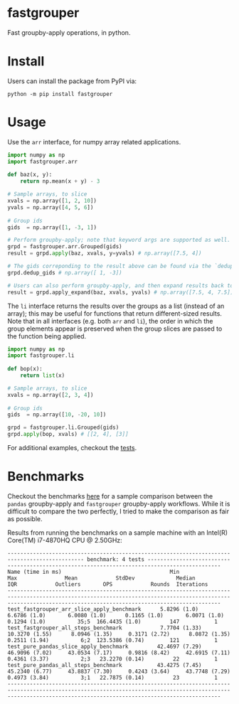[![<sjoshistrats>](https://circleci.com/gh/sjoshistrats/fastgrouper.svg?style=shield)](https://app.circleci.com/pipelines/github/sjoshistrats/fastgrouper?branch=master)

# fastgrouper
Fast groupby-apply operations, in python.
  
# Install
  
Users can install the package from PyPI via:
  
```shell
python -m pip install fastgrouper
```

# Usage

Use the `arr` interface, for numpy array related applications.

```python
import numpy as np
import fastgrouper.arr
  
def baz(x, y):
    return np.mean(x + y) - 3

# Sample arrays, to slice
xvals = np.array([1, 2, 10])
yvals = np.array([4, 5, 6])
  
# Group ids
gids  = np.array([1, -3, 1])

# Perform groupby-apply; note that keyword args are supported as well.
grpd = fastgrouper.arr.Grouped(gids)
result = grpd.apply(baz, xvals, y=yvals) # np.array([7.5, 4])

# The gids correponding to the result above can be found via the `dedup_gids` attribute.
grpd.dedup_gids # np.array([ 1, -3])

# Users can also perform groupby-apply, and then expand results back to align with the original gids.
result = grpd.apply_expand(baz, xvals, yvals) # np.array([7.5, 4, 7.5])
```

The `li` interface returns the results over the groups as a list (instead of an array); this may be useful for functions that return different-sized results. Note that in all interfaces (e.g. both `arr` and `li`), the order in which the group elements appear is preserved when the group slices are passed to the function being applied.

  
```python
import numpy as np
import fastgrouper.li
  
def bop(x):
    return list(x)

# Sample arrays, to slice
xvals = np.array([2, 3, 4])
  
# Group ids
gids  = np.array([10, -20, 10])

grpd = fastgrouper.li.Grouped(gids)
grpd.apply(bop, xvals) # [[2, 4], [3]]
```
  
For additional examples, checkout the [tests](./python/fastgrouper/test).
  
# Benchmarks

Checkout the benchmarks [here](./python/fastgrouper/test/test_grouped_benchmark.py) for a sample comparison between the `pandas` groupby-apply and `fastgrouper` groupby-apply workflows. While it is difficult to compare the two perfectly, I tried to make the comparison as fair as possible.

Results from running the benchmarks on a sample machine with an Intel(R) Core(TM) i7-4870HQ CPU @ 2.50GHz:
  
```console
---------------------------------------------------------------------------------------------- benchmark: 4 tests ---------------------------------------------------------------------------------------------
Name (time in ms)                                  Min                Max               Mean            StdDev             Median               IQR            Outliers       OPS            Rounds  Iterations
---------------------------------------------------------------------------------------------------------------------------------------------------------------------------------------------------------------
test_fastgrouper_arr_slice_apply_benchmark      5.8296 (1.0)       6.6786 (1.0)       6.0080 (1.0)      0.1165 (1.0)       6.0071 (1.0)      0.1294 (1.0)          35;5  166.4435 (1.0)         147           1
test_fastgrouper_all_steps_benchmark            7.7704 (1.33)     10.3270 (1.55)      8.0946 (1.35)     0.3171 (2.72)      8.0872 (1.35)     0.2511 (1.94)          6;2  123.5386 (0.74)        121           1
test_pure_pandas_slice_apply_benchmark         42.4697 (7.29)     46.9096 (7.02)     43.0534 (7.17)     0.9816 (8.42)     42.6915 (7.11)     0.4361 (3.37)          2;3   23.2270 (0.14)         22           1
test_pure_pandas_all_steps_benchmark           43.4275 (7.45)     45.2340 (6.77)     43.8837 (7.30)     0.4243 (3.64)     43.7748 (7.29)     0.4973 (3.84)          3;1   22.7875 (0.14)         23           1
---------------------------------------------------------------------------------------------------------------------------------------------------------------------------------------------------------------
```

